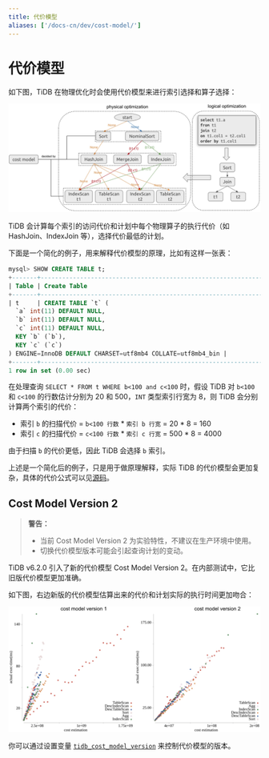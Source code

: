 ```yaml
---
title: 代价模型
aliases: ['/docs-cn/dev/cost-model/']
---
```


# 代价模型

如下图，TiDB 在物理优化时会使用代价模型来进行索引选择和算子选择：

![CostModel](/media/cost-model.png)

TiDB 会计算每个索引的访问代价和计划中每个物理算子的执行代价（如 HashJoin、IndexJoin 等），选择代价最低的计划。

下面是一个简化的例子，用来解释代价模型的原理，比如有这样一张表：

```sql
mysql> SHOW CREATE TABLE t;
+-------+-----------------------------------------------------------------------------------------------------------------------------------------------------------------------------------------------------+
| Table | Create Table                                                                                                                                                                                        |
+-------+-----------------------------------------------------------------------------------------------------------------------------------------------------------------------------------------------------+
| t     | CREATE TABLE `t` (
  `a` int(11) DEFAULT NULL,
  `b` int(11) DEFAULT NULL,
  `c` int(11) DEFAULT NULL,
  KEY `b` (`b`),
  KEY `c` (`c`)
) ENGINE=InnoDB DEFAULT CHARSET=utf8mb4 COLLATE=utf8mb4_bin |
+-------+-----------------------------------------------------------------------------------------------------------------------------------------------------------------------------------------------------+
1 row in set (0.00 sec)
```

在处理查询 `SELECT * FROM t WHERE b<100 and c<100` 时，假设 TiDB 对 `b<100` 和 `c<100` 的行数估计分别为 20 和 500，`INT` 类型索引行宽为 8，则 TiDB 会分别计算两个索引的代价：

+ 索引 `b` 的扫描代价 = `b<100 行数` * `索引 b 行宽` = 20 * 8 = 160
+ 索引 `c` 的扫描代价 = `c<100 行数` * `索引 c 行宽` = 500 * 8 = 4000

由于扫描 `b` 的代价更低，因此 TiDB 会选择 `b` 索引。

上述是一个简化后的例子，只是用于做原理解释，实际 TiDB 的代价模型会更加复杂，具体的代价公式可以见[源码](https://github.com/pingcap/tidb/blob/master/planner/core/plan_cost.go)。

## Cost Model Version 2

> **警告：**
>
> - 当前 Cost Model Version 2 为实验特性，不建议在生产环境中使用。
> - 切换代价模型版本可能会引起查询计划的变动。

TiDB v6.2.0 引入了新的代价模型 Cost Model Version 2。在内部测试中，它比旧版代价模型更加准确。

如下图，右边新版的代价模型估算出来的代价和计划实际的执行时间更加吻合：

![cost-model-ver2](/media/cost-model-ver2.png)

你可以通过设置变量 [`tidb_cost_model_version`](/system-variables.md#tidb_cost_model_version-从-v620-版本开始引入) 来控制代价模型的版本。